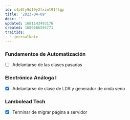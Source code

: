 ```yaml
---
id: s4p0fy9d19y2fximt914lgp
title: '2023-04-09'
desc: ''
updated: 1681143493176
created: 1680566594771
traitIds:
  - journalNote
---
```


### Fundamentos de Automatización
- [ ] Adelantarse de las clases pasadas

### Electrónica Análoga I
- [X] Adelantarse de clase de LDR y generador de onda seno

### Lambolead Tech
- [X] Terminar de migrar página a servidor
